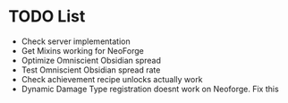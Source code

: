 # TODO List

- Check server implementation
- Get Mixins working for NeoForge
- Optimize Omniscient Obsidian spread
- Test Omniscient Obsidian spread rate
- Check achievement recipe unlocks actually work
- Dynamic Damage Type registration doesnt work on Neoforge. Fix this